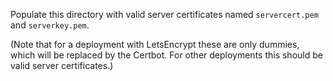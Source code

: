 Populate this directory with valid server certificates named `servercert.pem` and `serverkey.pem`.

(Note that for a deployment with LetsEncrypt these are only dummies, which will be replaced by the Certbot.
For other deployments this should be valid server certificates.)